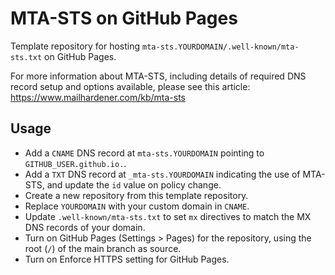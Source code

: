 # MTA-STS on GitHub Pages

Template repository for hosting `mta-sts.YOURDOMAIN/.well-known/mta-sts.txt` on GitHub Pages.

For more information about MTA-STS, including details of required DNS record setup and options available, please see this article: https://www.mailhardener.com/kb/mta-sts

## Usage

- Add a `CNAME` DNS record at `mta-sts.YOURDOMAIN` pointing to `GITHUB_USER.github.io.`.
- Add a `TXT` DNS record at `_mta-sts.YOURDOMAIN` indicating the use of MTA-STS, and update the `id` value on policy change.
- Create a new repository from this template repository.
- Replace `YOURDOMAIN` with your custom domain in `CNAME`.
- Update `.well-known/mta-sts.txt` to set `mx` directives to match the MX DNS records of your domain.
- Turn on GitHub Pages (Settings > Pages) for the repository, using the root (`/`) of the main branch as source.
- Turn on Enforce HTTPS setting for GitHub Pages.

